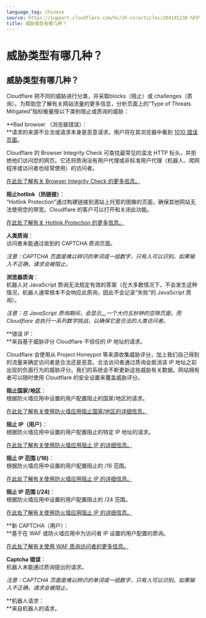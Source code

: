 ```yaml
---
language_tag: chinese
source: https://support.cloudflare.com/hc/zh-cn/articles/204191238-%E5%A8%81%E8%83%81%E7%B1%BB%E5%9E%8B%E6%9C%89%E5%93%AA%E5%87%A0%E7%A7%8D-
title: 威胁类型有哪几种？
---
```


# 威胁类型有哪几种？

## 威胁类型有哪几种？

Cloudflare 把不同的威胁进行分类，并采取blocks（阻止）或 challenges（质询）。为帮助您了解有关网站流量的更多信息，分析页面上的“Type of Threats Mitigated”指标衡量按以下类别阻止或质询的威胁：  

**Bad browser （浏览器错误）：  
**请求的来源不合法或请求本身是恶意请求。用户将在其浏览器中看到 [1010 错误页面](https://support.cloudflare.com/hc/en-us/articles/200171806-Error-1010-The-owner-of-this-website-has-banned-your-access-based-on-your-browser-s-signature)。

Cloudflare 的 Browser Integrity Check 可查找最常见的滥法 HTTP 标头，并拒绝他们访问您的网页。它还将质询没有用户代理或非标准用户代理（机器人、爬网程序或访问者也经常使用）的访问者。

[在此处了解有关 Browser Integrity Check 的更多信息。](https://support.cloudflare.com/hc/en-us/articles/200170086-What-does-the-Browser-Integrity-Check-do-)

**阻止hotlink（热链接）**：  
“Hotlink Protection”通过构建链接到源站上托管的图像的页面，确保其他网站无法使用您的带宽。Cloudflare 的客户可以打开和关闭此功能。

[在此处了解有关 Hotlink Protection 的更多信息。](https://support.cloudflare.com/hc/en-us/articles/200170026)

**人类质询**：  
访问者未能通过收到的 CAPTCHA 质询页面。

_注意：CAPTCHA 页面是难以辨识的单词或一组数字，只有人可以识别。如果输入不正确，请求会被阻止。_

**浏览器质询**：  
机器人对 JavaScript 质询无法规定有效的答案（在大多数情况下，不会发生这种情况，机器人通常根本不会响应此质询，因此不会记录“失败”的 JavaScript 质询）。

_注意：在 JavaScript 质询期间，会显示__一个大约五秒钟的空隙页面，而 Cloudflare 会执行一系列数学挑战，以确保它是合法的人类访问者。_

**错误 IP：  
**来自基于威胁评分 Cloudflare 不信任的 IP 地址的请求。

Cloudflare 会使用从 Project Honeypot 等来源收集威胁评分，加上我们自己得到的流量来确定访问者是合法还是恶意。合法访问者通过质询会抵消该 IP 地址之前出现的负面行为的威胁评分。我们的系统会不断更新这些威胁有关数据。网站拥有者可以随时使用 Cloudflare 的安全设置来覆盖威胁评分。

**阻止国家/地区**：  
根据防火墙应用中设置的用户配置阻止的国家/地区的请求。

[在此处了解有关使用防火墙应用阻止国家/地区的详细信息。](https://support.cloudflare.com/hc/en-us/articles/217074967-How-do-I-control-access-to-my-site-)

**阻止 IP（用户）**：  
根据防火墙应用中设置的用户配置阻止的特定 IP 地址的请求。

[在此处了解有关使用防火墙应用阻止 IP 的详细信息。](https://support.cloudflare.com/hc/en-us/articles/217074967-How-do-I-control-access-to-my-site-)

**阻止 IP 范围 (/16)**：  
根据防火墙应用中设置的用户配置阻止的 /16 范围。

[在此处了解有关使用防火墙应用阻止 IP 的详细信息。](https://support.cloudflare.com/hc/en-us/articles/217074967-How-do-I-control-access-to-my-site-)

**阻止 IP 范围 (/24)**：  
根据防火墙应用中设置的用户配置阻止的 /24 范围。

[在此处了解有关使用防火墙应用阻止 IP 的详细信息。](https://support.cloudflare.com/hc/en-us/articles/217074967-How-do-I-control-access-to-my-site-)

**新 CAPTCHA（用户）：  
**基于在 WAF 或防火墙应用中为访问者 IP 设置的用户配置的质询。

[在此处了解有关使用 WAF 质询访问者的更多信息。](https://support.cloudflare.com/hc/en-us/articles/200172236-How-do-I-manage-whether-the-WAF-blocks-a-visitor-or-challenges-them-with-a-challenge-page-)

**Captcha 错误**：  
机器人未能通过质询提出的请求。

_注意：CAPTCHA 页面是难以辨识的单词或一组数字，只有人可以识别。如果输入不正确，请求会被阻止。_

**机器人请求：  
**来自机器人的请求。
